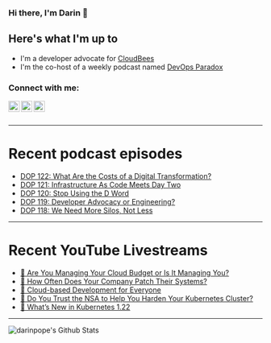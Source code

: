 ### Hi there, I'm Darin 👋

## Here's what I'm up to
- I'm a developer advocate for [CloudBees][cloudbees-website]
- I'm the co-host of a weekly podcast named [DevOps Paradox][dop-website]

### Connect with me:

[<img align="left" alt="darinpope | Twitter" width="22px" src="https://cdn.jsdelivr.net/npm/simple-icons@v3/icons/twitter.svg" />][twitter]
[<img align="left" alt="darinpope | LinkedIn" width="22px" src="https://cdn.jsdelivr.net/npm/simple-icons@v3/icons/linkedin.svg" />][linkedin]
[<img align="left" alt="darinpope | Instagram" width="22px" src="https://cdn.jsdelivr.net/npm/simple-icons@v3/icons/instagram.svg" />][instagram]

<br />
<br />

---

# Recent podcast episodes
<!-- BLOG-POST-LIST:START -->
- [DOP 122: What Are the Costs of a Digital Transformation?](https://www.devopsparadox.com/episodes/what-are-the-costs-of-a-digital-transformation-122/)
- [DOP 121: Infrastructure As Code Meets Day Two](https://www.devopsparadox.com/episodes/infrastructure-as-code-meets-day-two-121/)
- [DOP 120: Stop Using the D Word](https://www.devopsparadox.com/episodes/stop-using-the-d-word-120/)
- [DOP 119: Developer Advocacy or Engineering?](https://www.devopsparadox.com/episodes/developer-advocacy-or-engineering-119/)
- [DOP 118: We Need More Silos, Not Less](https://www.devopsparadox.com/episodes/we-need-more-silos-not-less-118/)
<!-- BLOG-POST-LIST:END -->

---

# Recent YouTube Livestreams
<!-- YOUTUBE:START -->
- [🔴 Are You Managing Your Cloud Budget or Is It Managing You?](https://www.youtube.com/watch?v=IGA_OqRm9CE)
- [🔴 How Often Does Your Company Patch Their Systems?](https://www.youtube.com/watch?v=YNcYmuLm4-8)
- [🔴 Cloud-based Development for Everyone](https://www.youtube.com/watch?v=Avf0RyQZEe0)
- [🔴 Do You Trust the NSA to Help You Harden Your Kubernetes Cluster?](https://www.youtube.com/watch?v=QyPiJjdtIlw)
- [🔴 What’s New in Kubernetes 1.22](https://www.youtube.com/watch?v=HFB4znQgPWg)
<!-- YOUTUBE:END -->

---

<img align="left" alt="darinpope's Github Stats" src="https://github-readme-stats.codestackr.vercel.app/api?username=darinpope&show_icons=true&hide_border=true" />


[website]: https://www.darinpope.com/
[twitter]: https://twitter.com/darinpope
[youtube]: https://youtube.com/darinpope
[instagram]: https://instagram.com/darinpope
[linkedin]: https://linkedin.com/in/darinpope
[cloudbees-website]: https://www.cloudbees.com/
[dop-website]: https://www.devopsparadox.com/

<!--
**darinpope/darinpope** is a ✨ _special_ ✨ repository because its `README.md` (this file) appears on your GitHub profile.

Here are some ideas to get you started:

- 🔭 I’m currently working on ...
- 🌱 I’m currently learning ...
- 👯 I’m looking to collaborate on ...
- 🤔 I’m looking for help with ...
- 💬 Ask me about ...
- 📫 How to reach me: ...
- 😄 Pronouns: ...
- ⚡ Fun fact: ...
-->
